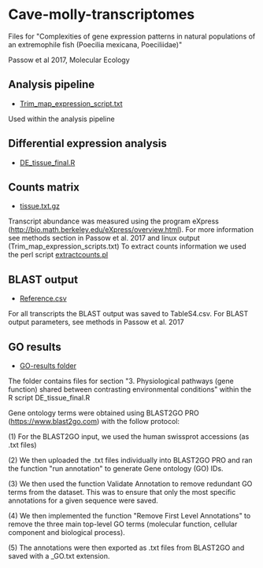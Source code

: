 # Cave-molly-transcriptomes
Files for "Complexities of gene expression patterns in natural populations of an extremophile fish (Poecilia mexicana, Poeciliidae)"

Passow et al 2017, Molecular Ecology

## Analysis pipeline
 - [Trim_map_expression_script.txt](https://github.com/jokelley/Cave-molly-transcriptomes/blob/master/Trim_map_expression_script.txt)

Used within the analysis pipeline


## Differential expression analysis 

 - [DE_tissue_final.R](https://github.com/jokelley/Cave-molly-transcriptomes/blob/master/DE_tissue_final.R)

## Counts matrix 
 - [tissue.txt.gz](https://github.com/jokelley/Cave-molly-transcriptomes/blob/master/tissue.txt.gz)

Transcript abundance was measured using the program eXpress (http://bio.math.berkeley.edu/eXpress/overview.html). 
For more information see methods section in Passow et al. 2017 and linux output (Trim_map_expression_scripts.txt)
To extract counts information we used the perl script [extractcounts.pl](https://github.com/jokelley/Cave-molly-transcriptomes/blob/master/extractcounts.pl)

## BLAST output 
 - [Reference.csv](https://github.com/jokelley/Cave-molly-transcriptomes/blob/master/Reference.csv)

For all transcripts the BLAST output was saved to TableS4.csv. For BLAST output parameters, see methods in Passow et al. 2017 


## GO results 
 - [GO-results folder](https://github.com/jokelley/Cave-molly-transcriptomes/tree/master/GO-results)

The folder contains files for section "3. Physiological pathways (gene function) shared between contrasting environmental conditions" within the R script DE_tissue_final.R
 
Gene ontology terms were obtained using BLAST2GO PRO (https://www.blast2go.com) with the follow protocol: 

(1) For the BLAST2GO input, we used the human swissprot accessions (as .txt files)

(2) We then uploaded the .txt files individually into BLAST2GO PRO and ran the function "run annotation" to generate Gene ontology (GO) IDs.

(3) We then used the function Validate Annotation to remove redundant GO terms from the dataset. This was to ensure that only the most specific annotations for a given sequence were saved. 

(4) We then implemented the function "Remove First Level Annotations" to remove the three main top-level GO terms (molecular function, cellular component and biological process). 

(5) The annotations were then exported as .txt files from BLAST2GO and saved with a _GO.txt extension. 
